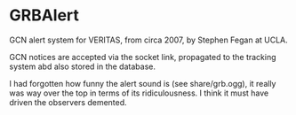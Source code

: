 # GRBAlert
 
 GCN alert system for VERITAS, from circa 2007, by Stephen Fegan at UCLA.
 
 GCN notices are accepted via the socket link, propagated to the tracking system abd also stored in the database.

 I had forgotten how funny the alert sound is (see share/grb.ogg), it really was way over the top in terms of its ridiculousness. I think it must have driven the observers demented.

